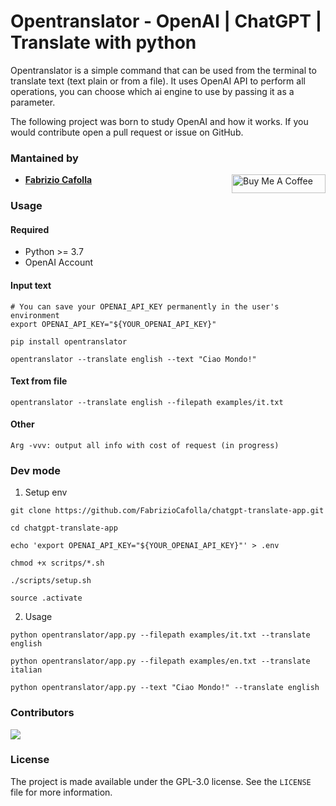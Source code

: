 # Opentranslator - OpenAI | ChatGPT | Translate with python

Opentranslator is a simple command that can be used from the terminal to translate text (text plain or from a file). It uses OpenAI API to perform all operations, you can choose which ai engine to use by passing it as a parameter.

The following project was born to study OpenAI and how it works.
If you would contribute open a pull request or issue on GitHub.

### Mantained by

- **[Fabrizio Cafolla](https://github.com/FabrizioCafolla)** <a href="https://www.buymeacoffee.com/fabriziocafolla" target="_blank"><img align="right" src="https://www.buymeacoffee.com/assets/img/custom_images/orange_img.png" alt="Buy Me A Coffee" style="height: 30px !important; width: 150px !important" ></a>

### Usage

#### Required

- Python >= 3.7
- OpenAI Account


#### Input text
```
# You can save your OPENAI_API_KEY permanently in the user's environment
export OPENAI_API_KEY="${YOUR_OPENAI_API_KEY}"

pip install opentranslator

opentranslator --translate english --text "Ciao Mondo!"
```

#### Text from file

```
opentranslator --translate english --filepath examples/it.txt
```

#### Other

```
Arg -vvv: output all info with cost of request (in progress)
```

### Dev mode

1. Setup env

```
git clone https://github.com/FabrizioCafolla/chatgpt-translate-app.git

cd chatgpt-translate-app

echo 'export OPENAI_API_KEY="${YOUR_OPENAI_API_KEY}"' > .env

chmod +x scritps/*.sh

./scripts/setup.sh

source .activate
```

2. Usage

```
python opentranslator/app.py --filepath examples/it.txt --translate english

python opentranslator/app.py --filepath examples/en.txt --translate italian

python opentranslator/app.py --text "Ciao Mondo!" --translate english
```

### Contributors

<a href="https://github.com/fabriziocafolla/opentranslator/graphs/contributors"> <img src="https://contrib.rocks/image?repo=fabriziocafolla/opentranslator" /> </a>

### License

The project is made available under the GPL-3.0 license. See the `LICENSE` file for more information.